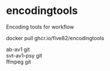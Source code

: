 # encodingtools
Encoding tools for workflow

docker pull ghcr.io/five82/encodingtools

ab-av1 git \
svt-av1-psy git \
ffmpeg git
